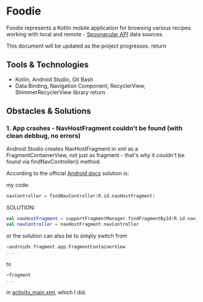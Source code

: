 
# Foodie

Foodie represents a Kotlin mobile application for browsing various recipes working with local and remote - [Spoonacular API](https://spoonacular.com/food-api) data sources.

This document will be updated as the project progresses.     return

  
## Tools & Technologies

- Kotlin, Android Studio, Git Bash
- Data Binding, Navigation Component, RecyclerView, ShimmerRecyclerView library    return

## Obstacles & Solutions 

### 1. App crashes - NavHostFragment couldn't be found (with clean debbug, no errors)

Android Studio creates NavHostFragment in xml as a FragmentContainerView, not just as fragment - that's why it couldn't be found via findNavController() method.

According to the official [Android docs](https://developer.android.com/guide/navigation/navigation-getting-started) solution is:

my code:
```kotlin
navController = findNavController(R.id.navHostFragment)
```

SOLUTION:
```kotlin
val navHostFragment = supportFragmentManager.findFragmentById(R.id.nav_host_fragment) as NavHostFragment
val navController = navHostFragment.navController
```

or the solution can also be to simply switch from 

```kotlin
<androidx.fragment.app.FragmentContainerView
...
```

to 

```kotlin
<fragment
...
```

in [activity_main.xml](https://github.com/laurakciic/foodie/blob/master/Foodie_RMA/app/src/main/res/layout/activity_main.xml), which I did.


